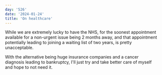```yaml
---
day: '526'
date: '2024-01-24'
title: 'On healthcare'
---
```


While we are extremely lucky to have the NHS, for the soonest appointment available for a non-urgent issue being 2 months away, and that appointment potentially leading to joining a waiting list of two years, is pretty unacceptable.

With the alternative being huge insurance companies and a cancer diagnosis leading to bankruptcy, I'll just try and take better care of myself and hope to not need it.
